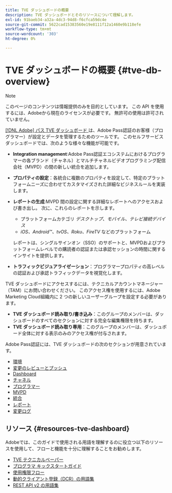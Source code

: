 ```yaml
---
title: TVE ダッシュボードの概要
description: TVE ダッシュボードとそのリソースについて理解します。
exl-id: 91baeb34-a32a-4dc3-94d8-f6cfca59dc4e
source-git-commit: 5622cad15383560e19e8111f12a1460e9b118efe
workflow-type: tm+mt
source-wordcount: '303'
ht-degree: 0%

---
```


# TVE ダッシュボードの概要 {#tve-db-overview}

>[!NOTE]
>
>このページのコンテンツは情報提供のみを目的としています。 この API を使用するには、Adobeから現在のライセンスが必要です。 無許可の使用は許可されていません。

[[!DNL Adobe]  パス TVE ダッシュボード ](https://experience.adobe.com/pass/authentication) は、Adobe Pass認証のお客様（プログラマー）が設定とデータを管理するためのツールです。 このセルフサービスダッシュボードでは、次のような様々な機能が可能です。

* **Integration management**:Adobe Pass認証エコシステムにおけるプログラマーの各ブランド（チャネル）とマルチチャネルビデオプログラミング配信会社（MVPD）の間の新しい統合を追加します。

* **プロパティの設定**：各統合に複数のプロパティを設定して、特定のプラットフォームニーズに合わせてカスタマイズされた詳細なビジネスルールを実装します。

* **レポートの生成**:MVPD 間の設定に関する詳細なレポートへのアクセスおよび書き出し。 次に、これらのレポートを示します。
   * プラットフォームカテゴリ *デスクトップ、モバイル、テレビ接続デバイス*
   * *iOS、Android™、tvOS、Roku、FireTV* などのプラットフォーム

  レポートは、シングルサインオン（SSO）のサポートと、MVPDおよびプラットフォームレベルでの購読者の認証または承認セッションの時間に関するインサイトを提供します。

* **トラフィックビジュアライゼーション**：プログラマープロパティの高レベルの認証および承認トラフィックデータを視覚化します。

TVE ダッシュボードにアクセスするには、テクニカルアカウントマネージャー（TAM）にお問い合わせください。 このアクセス権を使用するには、Adobe Marketing Cloud組織内に 2 つの新しいユーザーグループを設定する必要があります。

* **TVE ダッシュボード読み取り/書き込み**：このグループのメンバーは、ダッシュボードのすべてのセクションに対する完全な編集権限を持ちます。
* **TVE ダッシュボード読み取り専用**：このグループのメンバーは、ダッシュボード全体に対する表示のみのアクセス権が付与されます。

Adobe Pass認証には、TVE ダッシュボードの次のセクションが用意されています。

* [環境](/help/authentication/user-guide-tve-dashboard/tve-dashboard-environments.md)
* [変更のレビューとプッシュ](/help/authentication/user-guide-tve-dashboard/tve-dashboard-review-push-changes.md)
* [Dashboard](/help/authentication/user-guide-tve-dashboard/tve-dashboard-home.md)
* [チャネル](/help/authentication/user-guide-tve-dashboard/tve-dashboard-channels.md)
* [プログラマー](/help/authentication/user-guide-tve-dashboard/tve-dashboard-programmers.md)
* [MVPD](/help/authentication/user-guide-tve-dashboard/tve-dashboard-mvpds.md)
* [統合](/help/authentication/user-guide-tve-dashboard/tve-dashboard-integrations.md)
* [レポート](/help/authentication/user-guide-tve-dashboard/tve-dashboard-reports.md)
* [変更ログ](/help/authentication/user-guide-tve-dashboard/tve-dashboard-changes-log.md)

## リソース {#resources-tve-dashboard}

Adobeでは、このガイドで使用される用語を理解するのに役立つ以下のリソースを使用して、フローと機能を十分に理解することをお勧めします。

* [TVE テクニカルペーパー](/help/authentication/kickstart/technical-paper.md)
* [プログラマ キックスタートガイド](/help/authentication/kickstart/programmer-kickstart-guide.md)
* [使用権限フロー](/help/authentication/integration-guide-programmers/entitlement-flow.md)
* [動的クライアント登録（DCR）の用語集](/help/authentication/integration-guide-programmers/rest-apis/rest-api-dcr/dynamic-client-registration-glossary.md)
* [REST API v2 の用語集](/help/authentication/integration-guide-programmers/rest-apis/rest-api-v2/rest-api-v2-glossary.md)
